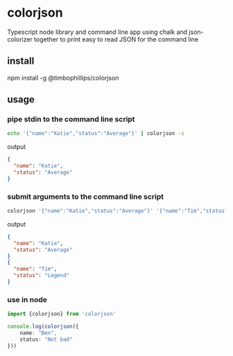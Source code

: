 # colorjson

Typescript node library and command line app using chalk and json-colorizer together to print easy to read JSON for the command line

## install

npm install -g @timbophillips/colorjson

## usage
### pipe stdin to the command line script
```bash
echo '{"name":"Katie","status":"Average"}' | colorjson -s
```
output
```json
{
  "name": "Katie",
  "status": "Average"
}
```
### submit arguments to the command line script
```bash
colorjson '{"name":"Katie","status":"Average"}' '{"name":"Tim","status":"Legend"}'
```
output
```json
{
  "name": "Katie",
  "status": "Average"
}
{
  "name": "Tim",
  "status": "Legend"
}
```
### use in node
```ts
import {colorjson} from 'colorjson'

console.log(colorjson({
    name: "Ben",
    status: "Not bad"
}))
```
